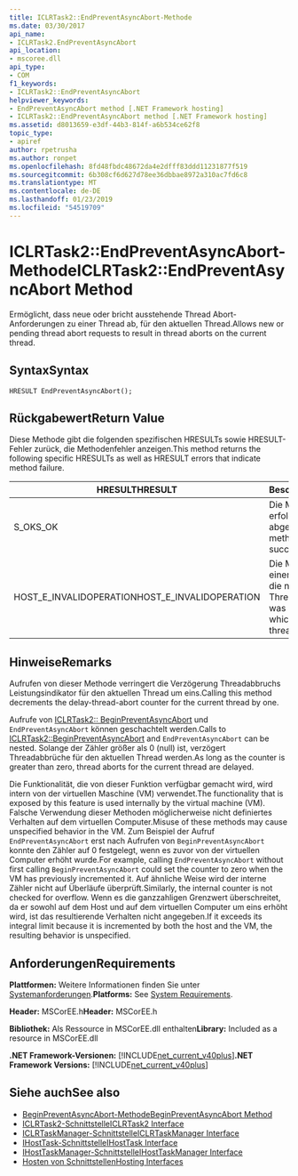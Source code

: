 ```yaml
---
title: ICLRTask2::EndPreventAsyncAbort-Methode
ms.date: 03/30/2017
api_name:
- ICLRTask2.EndPreventAsyncAbort
api_location:
- mscoree.dll
api_type:
- COM
f1_keywords:
- ICLRTask2::EndPreventAsyncAbort
helpviewer_keywords:
- EndPreventAsyncAbort method [.NET Framework hosting]
- ICLRTask2::EndPreventAsyncAbort method [.NET Framework hosting]
ms.assetid: d8013659-e3df-44b3-814f-a6b534ce62f8
topic_type:
- apiref
author: rpetrusha
ms.author: ronpet
ms.openlocfilehash: 8fd48fbdc48672da4e2dfff83ddd11231877f519
ms.sourcegitcommit: 6b308cf6d627d78ee36dbbae8972a310ac7fd6c8
ms.translationtype: MT
ms.contentlocale: de-DE
ms.lasthandoff: 01/23/2019
ms.locfileid: "54519709"
---
```

# <a name="iclrtask2endpreventasyncabort-method"></a><span data-ttu-id="3297c-102">ICLRTask2::EndPreventAsyncAbort-Methode</span><span class="sxs-lookup"><span data-stu-id="3297c-102">ICLRTask2::EndPreventAsyncAbort Method</span></span>
<span data-ttu-id="3297c-103">Ermöglicht, dass neue oder bricht ausstehende Thread Abort-Anforderungen zu einer Thread ab, für den aktuellen Thread.</span><span class="sxs-lookup"><span data-stu-id="3297c-103">Allows new or pending thread abort requests to result in thread aborts on the current thread.</span></span>  
  
## <a name="syntax"></a><span data-ttu-id="3297c-104">Syntax</span><span class="sxs-lookup"><span data-stu-id="3297c-104">Syntax</span></span>  
  
```  
HRESULT EndPreventAsyncAbort();  
```  
  
## <a name="return-value"></a><span data-ttu-id="3297c-105">Rückgabewert</span><span class="sxs-lookup"><span data-stu-id="3297c-105">Return Value</span></span>  
 <span data-ttu-id="3297c-106">Diese Methode gibt die folgenden spezifischen HRESULTs sowie HRESULT-Fehler zurück, die Methodenfehler anzeigen.</span><span class="sxs-lookup"><span data-stu-id="3297c-106">This method returns the following specific HRESULTs as well as HRESULT errors that indicate method failure.</span></span>  
  
|<span data-ttu-id="3297c-107">HRESULT</span><span class="sxs-lookup"><span data-stu-id="3297c-107">HRESULT</span></span>|<span data-ttu-id="3297c-108">Beschreibung</span><span class="sxs-lookup"><span data-stu-id="3297c-108">Description</span></span>|  
|-------------|-----------------|  
|<span data-ttu-id="3297c-109">S_OK</span><span class="sxs-lookup"><span data-stu-id="3297c-109">S_OK</span></span>|<span data-ttu-id="3297c-110">Die Methode wurde erfolgreich abgeschlossen.</span><span class="sxs-lookup"><span data-stu-id="3297c-110">The method completed successfully.</span></span>|  
|<span data-ttu-id="3297c-111">HOST_E_INVALIDOPERATION</span><span class="sxs-lookup"><span data-stu-id="3297c-111">HOST_E_INVALIDOPERATION</span></span>|<span data-ttu-id="3297c-112">Die Methode wurde in einem Thread aufgerufen, die nicht der aktuelle Thread ist.</span><span class="sxs-lookup"><span data-stu-id="3297c-112">The method was called on a thread which is not the current thread.</span></span>|  
  
## <a name="remarks"></a><span data-ttu-id="3297c-113">Hinweise</span><span class="sxs-lookup"><span data-stu-id="3297c-113">Remarks</span></span>  
 <span data-ttu-id="3297c-114">Aufrufen von dieser Methode verringert die Verzögerung Threadabbruchs Leistungsindikator für den aktuellen Thread um eins.</span><span class="sxs-lookup"><span data-stu-id="3297c-114">Calling this method decrements the delay-thread-abort counter for the current thread by one.</span></span>  
  
 <span data-ttu-id="3297c-115">Aufrufe von [ICLRTask2:: BeginPreventAsyncAbort](../../../../docs/framework/unmanaged-api/hosting/iclrtask2-beginpreventasyncabort-method.md) und `EndPreventAsyncAbort` können geschachtelt werden.</span><span class="sxs-lookup"><span data-stu-id="3297c-115">Calls to [ICLRTask2::BeginPreventAsyncAbort](../../../../docs/framework/unmanaged-api/hosting/iclrtask2-beginpreventasyncabort-method.md) and `EndPreventAsyncAbort` can be nested.</span></span> <span data-ttu-id="3297c-116">Solange der Zähler größer als 0 (null) ist, verzögert Threadabbrüche für den aktuellen Thread werden.</span><span class="sxs-lookup"><span data-stu-id="3297c-116">As long as the counter is greater than zero, thread aborts for the current thread are delayed.</span></span>  
  
 <span data-ttu-id="3297c-117">Die Funktionalität, die von dieser Funktion verfügbar gemacht wird, wird intern von der virtuellen Maschine (VM) verwendet.</span><span class="sxs-lookup"><span data-stu-id="3297c-117">The functionality that is exposed by this feature is used internally by the virtual machine (VM).</span></span> <span data-ttu-id="3297c-118">Falsche Verwendung dieser Methoden möglicherweise nicht definiertes Verhalten auf dem virtuellen Computer.</span><span class="sxs-lookup"><span data-stu-id="3297c-118">Misuse of these methods may cause unspecified behavior in the VM.</span></span> <span data-ttu-id="3297c-119">Zum Beispiel der Aufruf `EndPreventAsyncAbort` erst nach Aufrufen von `BeginPreventAsyncAbort` konnte den Zähler auf 0 festgelegt, wenn es zuvor von der virtuellen Computer erhöht wurde.</span><span class="sxs-lookup"><span data-stu-id="3297c-119">For example, calling `EndPreventAsyncAbort` without first calling `BeginPreventAsyncAbort` could set the counter to zero when the VM has previously incremented it.</span></span> <span data-ttu-id="3297c-120">Auf ähnliche Weise wird der interne Zähler nicht auf Überläufe überprüft.</span><span class="sxs-lookup"><span data-stu-id="3297c-120">Similarly, the internal counter is not checked for overflow.</span></span> <span data-ttu-id="3297c-121">Wenn es die ganzzahligen Grenzwert überschreitet, da er sowohl auf dem Host und auf dem virtuellen Computer um eins erhöht wird, ist das resultierende Verhalten nicht angegeben.</span><span class="sxs-lookup"><span data-stu-id="3297c-121">If it exceeds its integral limit because it is incremented by both the host and the VM, the resulting behavior is unspecified.</span></span>  
  
## <a name="requirements"></a><span data-ttu-id="3297c-122">Anforderungen</span><span class="sxs-lookup"><span data-stu-id="3297c-122">Requirements</span></span>  
 <span data-ttu-id="3297c-123">**Plattformen:** Weitere Informationen finden Sie unter [Systemanforderungen](../../../../docs/framework/get-started/system-requirements.md).</span><span class="sxs-lookup"><span data-stu-id="3297c-123">**Platforms:** See [System Requirements](../../../../docs/framework/get-started/system-requirements.md).</span></span>  
  
 <span data-ttu-id="3297c-124">**Header:** MSCorEE.h</span><span class="sxs-lookup"><span data-stu-id="3297c-124">**Header:** MSCorEE.h</span></span>  
  
 <span data-ttu-id="3297c-125">**Bibliothek:** Als Ressource in MSCorEE.dll enthalten</span><span class="sxs-lookup"><span data-stu-id="3297c-125">**Library:** Included as a resource in MSCorEE.dll</span></span>  
  
 <span data-ttu-id="3297c-126">**.NET Framework-Versionen:** [!INCLUDE[net_current_v40plus](../../../../includes/net-current-v40plus-md.md)]</span><span class="sxs-lookup"><span data-stu-id="3297c-126">**.NET Framework Versions:** [!INCLUDE[net_current_v40plus](../../../../includes/net-current-v40plus-md.md)]</span></span>  
  
## <a name="see-also"></a><span data-ttu-id="3297c-127">Siehe auch</span><span class="sxs-lookup"><span data-stu-id="3297c-127">See also</span></span>
- [<span data-ttu-id="3297c-128">BeginPreventAsyncAbort-Methode</span><span class="sxs-lookup"><span data-stu-id="3297c-128">BeginPreventAsyncAbort Method</span></span>](../../../../docs/framework/unmanaged-api/hosting/iclrtask2-beginpreventasyncabort-method.md)
- [<span data-ttu-id="3297c-129">ICLRTask2-Schnittstelle</span><span class="sxs-lookup"><span data-stu-id="3297c-129">ICLRTask2 Interface</span></span>](../../../../docs/framework/unmanaged-api/hosting/iclrtask2-interface.md)
- [<span data-ttu-id="3297c-130">ICLRTaskManager-Schnittstelle</span><span class="sxs-lookup"><span data-stu-id="3297c-130">ICLRTaskManager Interface</span></span>](../../../../docs/framework/unmanaged-api/hosting/iclrtaskmanager-interface.md)
- [<span data-ttu-id="3297c-131">IHostTask-Schnittstelle</span><span class="sxs-lookup"><span data-stu-id="3297c-131">IHostTask Interface</span></span>](../../../../docs/framework/unmanaged-api/hosting/ihosttask-interface.md)
- [<span data-ttu-id="3297c-132">IHostTaskManager-Schnittstelle</span><span class="sxs-lookup"><span data-stu-id="3297c-132">IHostTaskManager Interface</span></span>](../../../../docs/framework/unmanaged-api/hosting/ihosttaskmanager-interface.md)
- [<span data-ttu-id="3297c-133">Hosten von Schnittstellen</span><span class="sxs-lookup"><span data-stu-id="3297c-133">Hosting Interfaces</span></span>](../../../../docs/framework/unmanaged-api/hosting/hosting-interfaces.md)
